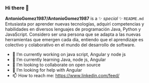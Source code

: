 ### Hi there 👋


**AntonioGomez1987/AntonioGomez1987** is a ✨ _special_ ✨ `README.md` Entusiasta por aprender nuevas tecnologías, adquirí competencias
y habilidades en diversos lenguajes de programación Java, Python y JavaScript. Considero ser una persona que se adapta a las
nuevas herramientas que emergen cada día, entiendo que el
aprendizaje es colectivo y colaborativo en el mundo del desarrollo
de software.

- 🔭 I’m currently working on java script, Angular y node js
- 🌱 I’m currently learning Java, node js, Angular
- 👯 I’m looking to collaborate on open source
- 🤔 I’m looking for help with Angular
- 📫 How to reach me: https://www.linkedin.com/feed/

